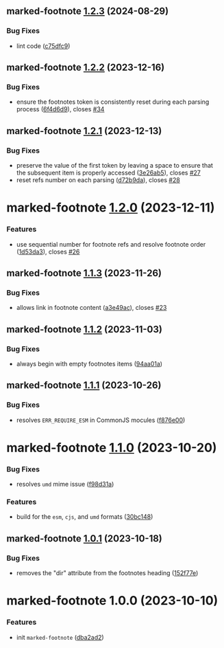 ## marked-footnote [1.2.3](https://github.com/bent10/marked-extensions/compare/marked-footnote@1.2.2...marked-footnote@1.2.3) (2024-08-29)


### Bug Fixes

* lint code ([c75dfc9](https://github.com/bent10/marked-extensions/commit/c75dfc94eb2fc61d258d2e36caf20d4a91e06a16))

## marked-footnote [1.2.2](https://github.com/bent10/marked-extensions/compare/marked-footnote@1.2.1...marked-footnote@1.2.2) (2023-12-16)


### Bug Fixes

* ensure the footnotes token is consistently reset during each parsing process ([6f4d6d9](https://github.com/bent10/marked-extensions/commit/6f4d6d9a4b86740d75c0a992abffebd64281085c)), closes [#34](https://github.com/bent10/marked-extensions/issues/34)

## marked-footnote [1.2.1](https://github.com/bent10/marked-extensions/compare/marked-footnote@1.2.0...marked-footnote@1.2.1) (2023-12-13)


### Bug Fixes

* preserve the value of the first token by leaving a space to ensure that the subsequent item is properly accessed ([3e26ab5](https://github.com/bent10/marked-extensions/commit/3e26ab5d0fe7e0f23fb28d5550372ff1cbb43aa4)), closes [#27](https://github.com/bent10/marked-extensions/issues/27)
* reset refs number on each parsing ([d72b9da](https://github.com/bent10/marked-extensions/commit/d72b9da07e684ea091546fd6960c0e404d6eebcd)), closes [#28](https://github.com/bent10/marked-extensions/issues/28)

# marked-footnote [1.2.0](https://github.com/bent10/marked-extensions/compare/marked-footnote@1.1.3...marked-footnote@1.2.0) (2023-12-11)


### Features

* use sequential number for footnote refs and resolve footnote order ([1d53da3](https://github.com/bent10/marked-extensions/commit/1d53da3d285107f353cd7c2237df3f22ee4343bc)), closes [#26](https://github.com/bent10/marked-extensions/issues/26)

## marked-footnote [1.1.3](https://github.com/bent10/marked-extensions/compare/marked-footnote@1.1.2...marked-footnote@1.1.3) (2023-11-26)


### Bug Fixes

* allows link in footnote content ([a3e49ac](https://github.com/bent10/marked-extensions/commit/a3e49acc0344d33525181639bbe55aa5aa11024d)), closes [#23](https://github.com/bent10/marked-extensions/issues/23)

## marked-footnote [1.1.2](https://github.com/bent10/marked-extensions/compare/marked-footnote@1.1.1...marked-footnote@1.1.2) (2023-11-03)


### Bug Fixes

* always begin with empty footnotes items ([94aa01a](https://github.com/bent10/marked-extensions/commit/94aa01a0a571d9f04900e06fb0fa2e2baf021337))

## marked-footnote [1.1.1](https://github.com/bent10/marked-extensions/compare/marked-footnote@1.1.0...marked-footnote@1.1.1) (2023-10-26)


### Bug Fixes

* resolves `ERR_REQUIRE_ESM` in CommonJS mocules ([f876e00](https://github.com/bent10/marked-extensions/commit/f876e00dcd08969cf1489b7fc23c29a7e2e67d96))

# marked-footnote [1.1.0](https://github.com/bent10/marked-extensions/compare/marked-footnote@1.0.1...marked-footnote@1.1.0) (2023-10-20)


### Bug Fixes

* resolves `umd` mime issue ([f98d31a](https://github.com/bent10/marked-extensions/commit/f98d31af547deb496098a54d836a55625e05040e))


### Features

* build for the `esm`, `cjs`, and `umd` formats ([30bc148](https://github.com/bent10/marked-extensions/commit/30bc148b037aaff23dee1ecca64d31c8b4ae827c))

## marked-footnote [1.0.1](https://github.com/bent10/marked-extensions/compare/marked-footnote@1.0.0...marked-footnote@1.0.1) (2023-10-18)


### Bug Fixes

* removes the "dir" attribute from the footnotes heading ([152f77e](https://github.com/bent10/marked-extensions/commit/152f77ee4bd16a39736fa68aaeccec9d5a49daef))

# marked-footnote 1.0.0 (2023-10-10)


### Features

* init `marked-footnote` ([dba2ad2](https://github.com/bent10/marked-extensions/commit/dba2ad2d265c62335198436965c9118d6da3381d))
